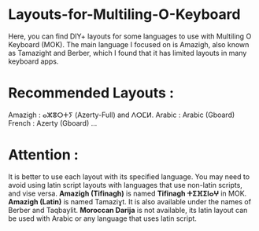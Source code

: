 # Layouts-for-Multiling-O-Keyboard
Here, you can find DIY+ layouts for some languages to use with Multiling O Keyboard (MOK).
The main language I focused on is Amazigh, also known as Tamazight and Berber, which I found that it has limited layouts in many keyboard apps.
# Recommended Layouts :
Amazigh : ⴰⵣⴻⵔⵜⵢ (Azerty-Full) and ⴷⵔⵎⵍ.
Arabic : Arabic (Gboard)
French : Azerty (Gboard)
...

# Attention :
It is better to use each layout with its specified language.
You may need to avoid using latin script layouts with languages that use non-latin scripts, and vise versa.
**Amazigh (Tifinagh)** is named **Tifinagh ⵜⵉⴼⵉⵏⴰⵖ** in MOK.
**Amazigh (Latin)** is named Tamaziɣt. It is also available under the names of Berber and Taqbaylit.
**Moroccan Darija** is not available, its latin layout can be used with Arabic or any language that uses latin script.
